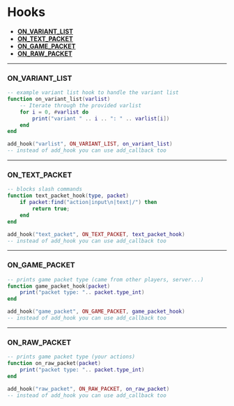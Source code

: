 # Hooks
- **[ON_VARIANT_LIST](#ON_VARIANT_LIST)**
- **[ON_TEXT_PACKET](#ON_TEXT_PACKET)**
- **[ON_GAME_PACKET](#ON_GAME_PACKET)**
- **[ON_RAW_PACKET](#ON_RAW_PACKET)**


---

### ON_VARIANT_LIST
```lua
-- example variant list hook to handle the variant list
function on_variant_list(varlist)
    -- Iterate through the provided varlist
    for i = 0, #varlist do
        print("variant " .. i .. ": " .. varlist[i])
    end
end

add_hook("varlist", ON_VARIANT_LIST, on_variant_list) 
-- instead of add_hook you can use add_callback too
```

---

### ON_TEXT_PACKET
```lua
-- blocks slash commands
function text_packet_hook(type, packet)
    if packet:find("action|input\n|text|/") then
		return true;
	end
end

add_hook("text_packet", ON_TEXT_PACKET, text_packet_hook) 
-- instead of add_hook you can use add_callback too
```

---

### ON_GAME_PACKET
```lua
-- prints game packet type (came from other players, server...)
function game_packet_hook(packet)
    print("packet type: ".. packet.type_int)
end

add_hook("game_packet", ON_GAME_PACKET, game_packet_hook) 
-- instead of add_hook you can use add_callback too
```

---

### ON_RAW_PACKET
```lua
-- prints game packet type (your actions)
function on_raw_packet(packet)
    print("packet type: ".. packet.type_int)
end

add_hook("raw_packet", ON_RAW_PACKET, on_raw_packet) 
-- instead of add_hook you can use add_callback too
```
